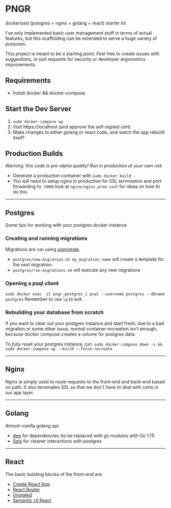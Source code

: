 # PNGR
dockerized (postgres + nginx + golang + react) starter kit

I've only implemented basic user management stuff in terms of actual features, but this scaffolding can be extended to serve a huge variety of purposes.

This project is meant to be a starting point. Feel free to create issues with suggestions, or pull requests for security or developer ergonomics improvements.

## Requirements
- Install docker && docker-compose

## Start the Dev Server
1) `sudo docker-compose up`
2) Visit https://localhost (and approve the self-signed cert)
3) Make changes to either golang or react code, and watch the app rebuild itself!

## Production Builds
*Warning: this code is pre-alpha quality! Run in production at your own risk*

- Generate a production container with `sudo docker build .` 
- You will need to setup nginx in production for SSL termination and port forwarding to `:5000` look at `nginx/nginx.prod.conf` for ideas on how to do this.

--- 

## Postgres
Some tips for working with your postgres docker instance

### Creating and running migrations
Migrations are run using [pgmigrate](https://github.com/yandex/pgmigrate).

- `postgres/new-migration.sh my_migration_name` will create a template for the next migration-
- `postgres/run-migrations.sh` will execute any new migrations 

### Opening a psql client
`sudo docker exec -it pngr_postgres_1 psql --username postgres --dbname postgres`
Remember to use `\q` to exit.

### Rebuilding your database from scratch
If you want to clear out your postgres instance and start fresh, due to a bad migration or some other issue, normal container recreation isn't enough, because docker compose creates a volume for postgres data.

To *fully* reset your postgres instance, run:
`sudo docker-compose down -v && sudo docker-compose up --build --force-recreate`

--- 

## Nginx
Nginx is simply used to route requests to the front-end and back-end based on path.
It also terminates SSL so that we don't have to deal with certs in our app layer.

--- 

## Golang
Almost-vanilla golang api:
- [dep](https://github.com/golang/dep) for dependencies (to be replaced with go modules with Go 1.11)
- [Sqlx](https://github.com/jmoiron/sqlx) for cleaner interactions with postgres

--- 

## React
The basic building blocks of the front-end are:
- [Create React App](https://github.com/facebookincubator/create-react-app)
- [React Router](https://github.com/ReactTraining/react-router)
- [Unstated](https://github.com/jamiebuilds/unstated)
- [Semantic UI React](https://react.semantic-ui.com/)
